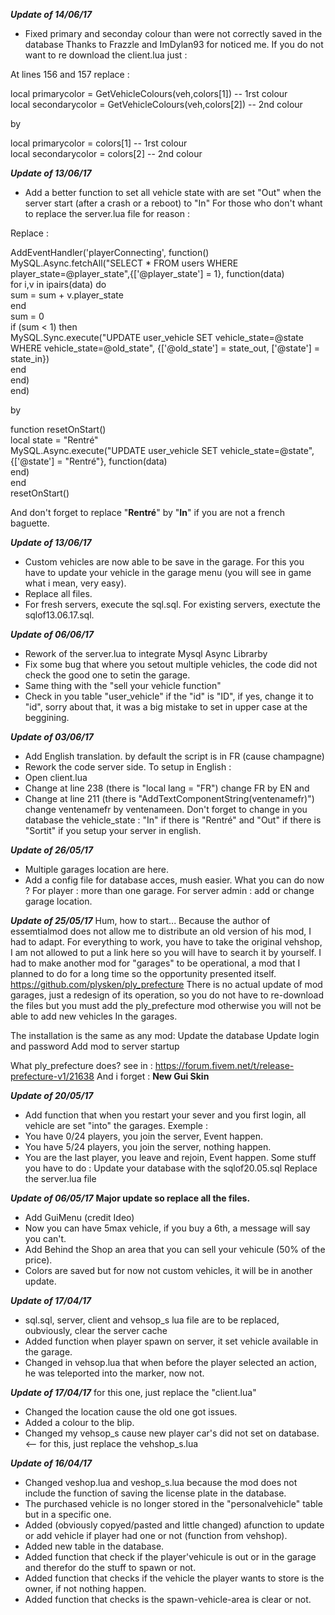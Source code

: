 **_Update of 14/06/17_**
* Fixed primary and seconday colour than were not correctly saved in the database
Thanks to Frazzle and ImDylan93 for noticed me.
If you do not want to re download the client.lua just : 

At lines 156 and 157 replace :

local primarycolor = GetVehicleColours(veh,colors[1]) -- 1rst colour<br/>
local secondarycolor = GetVehicleColours(veh,colors[2]) -- 2nd colour<br/>

by

local primarycolor = colors[1] -- 1rst colour<br/>
local secondarycolor = colors[2] -- 2nd colour<br/>


**_Update of 13/06/17_**
* Add  a better function to set all vehicle state with are set "Out" when the server start (after a crash or a reboot) to "In"
For those who don't whant to replace the server.lua file for reason :  

Replace : 

AddEventHandler('playerConnecting', function()<br/>
  MySQL.Async.fetchAll("SELECT * FROM users WHERE player_state=@player_state",{['@player_state'] = 1}, function(data)<br/>
    for i,v in ipairs(data) do<br/>
      sum = sum + v.player_state<br/>
    end<br/>
    sum = 0<br/>
    if (sum < 1) then<br/>
      MySQL.Sync.execute("UPDATE user_vehicle SET vehicle_state=@state WHERE vehicle_state=@old_state", {['@old_state'] = state_out, ['@state'] = state_in})<br/>
    end<br/>
  end)<br/>
end)<br/>

by

function resetOnStart()<br/>
    local state = "Rentré"<br/>
    MySQL.Async.execute("UPDATE user_vehicle SET vehicle_state=@state", {['@state'] = "Rentré"}, function(data)<br/>
    end)<br/>
end<br/>
resetOnStart()<br/>

And don't forget to replace "**Rentré**" by "**In**" if you are not a french baguette.

**_Update of 13/06/17_**
* Custom vehicles are now able to be save in the garage. For this you have to update your vehicle in the garage menu (you will see in game what i mean, very easy).
* Replace all files.
* For fresh servers, execute the sql.sql. For existing servers, exectute the sqlof13.06.17.sql.


**_Update of 06/06/17_**
* Rework of the server.lua to integrate Mysql Async Librarby
* Fix some bug that where you setout multiple vehicles, the code did not check the good one to setin the garage.
* Same thing with the "sell your vehicle function"
* Check in you table "user_vehicle" if the "id" is "ID", if yes, change it to "id", sorry about that, it was a big mistake to set in upper case at the beggining.


**_Update of 03/06/17_**
* Add English translation. by default the script is in FR (cause champagne)
* Rework the code server side.
To setup in English : 
* Open client.lua
* Change at line 238 (there is "local lang = "FR") change FR by EN and
* Change at line 211 (there is "AddTextComponentString(ventenamefr)") change ventenamefr by ventenameen.
Don't forget to change in you database the vehicle_state : "In" if there is "Rentré" and "Out" if there is "Sortit" if you setup your server in english.


**_Update of 26/05/17_**
* Multiple garages location are here.
* Add a config file for database acces, mush easier.
What you can do now ?
For player : more than one garage.
For server admin : add or change garage location.


**_Update of 25/05/17_**
Hum, how to start...
Because the author of essemtialmod does not allow me to distribute an old version of his mod, I had to adapt.
For everything to work, you have to take the original vehshop, I am not allowed to put a link here so you will have to search it by yourself.
I had to make another mod for "garages" to be operational, a mod that I planned to do for a long time so the opportunity presented itself.
https://github.com/plysken/ply_prefecture
There is no actual update of mod garages, just a redesign of its operation, so you do not have to re-download the files but you must add the ply_prefecture mod otherwise you will not be able to add new vehicles In the garages.

The installation is the same as any mod:
Update the database
Update login and password
Add mod to server startup

What ply_prefecture does? see in : 
https://forum.fivem.net/t/release-prefecture-v1/21638
And i forget : **New Gui Skin**


**_Update of 20/05/17_**
* Add function that when you restart your sever and you first login, all vehicle are set "into" the garages.
Exemple : 
* You have 0/24 players, you join the server, Event happen.
* You have 5/24 players, you join the server, nothing happen.
* You are the last player, you leave and rejoin, Event happen.
Some stuff you have to do :
Update your database with the sqlof20.05.sql
Replace the server.lua file


**_Update of 06/05/17_** 
**Major update so replace all the files.**
* Add GuiMenu (credit Ideo)
* Now you can have 5max vehicle, if you buy a 6th, a message will say you can't.
* Add Behind the Shop an area that you can sell your vehicule (50% of the price).
* Colors are saved but for now not custom vehicles, it will be in another update.


**_Update of 17/04/17_**
* sql.sql, server, client and vehsop_s lua file are to be replaced, oubviously, clear the server cache
* Added function when player spawn on server, it set vehicle available in the garage.
* Changed in vehsop.lua that when before the player selected an action, he was teleported into the marker, now not.


**_Update of 17/04/17_**   for this one, just replace the "client.lua" 
* Changed the location cause the old one got issues.
* Added a colour to the blip.
* Changed my vehsop_s cause new player car's did not set on database. <-- for this, just replace the vehshop_s.lua


**_Update of 16/04/17_**
* Changed veshop.lua and veshop_s.lua because the mod does not include the function of saving the license plate in the database.
* The purchased vehicle is no longer stored in the "personalvehicle" table but in a specific one.
* Added (obviously copyed/pasted and little changed) afunction to update or add vehicle if player had one or not (function from vehshop).
* Added new table in the database.
* Added function that check if the player'vehicule is out or in the garage and therefor do the stuff to spawn or not.
* Added function that checks if the vehicle the player wants to store is the owner, if not nothing happen.
* Added function that checks is the spawn-vehicle-area is clear or not.
